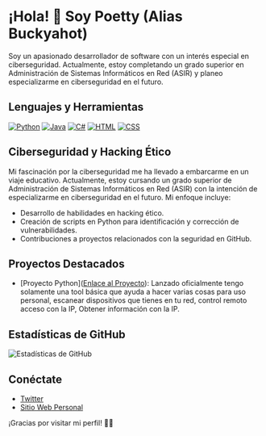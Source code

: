 # ¡Hola! 👋 Soy Poetty (Alias Buckyahot)

Soy un apasionado desarrollador de software con un interés especial en ciberseguridad. Actualmente, estoy completando un grado superior en Administración de Sistemas Informáticos en Red (ASIR) y planeo especializarme en ciberseguridad en el futuro.

## Lenguajes y Herramientas

[![Python](https://img.shields.io/badge/-Python-3776AB?style=flat&logo=python&logoColor=white)](https://www.python.org/)
[![Java](https://img.shields.io/badge/-Java-007396?style=flat&logo=java&logoColor=white)](https://www.java.com/)
[![C#](https://img.shields.io/badge/-C%23-239120?style=flat&logo=c-sharp&logoColor=white)](https://docs.microsoft.com/en-us/dotnet/csharp/)
[![HTML](https://img.shields.io/badge/-HTML-E34F26?style=flat&logo=html5&logoColor=white)](https://developer.mozilla.org/en-US/docs/Web/HTML)
[![CSS](https://img.shields.io/badge/-CSS-1572B6?style=flat&logo=css3&logoColor=white)](https://developer.mozilla.org/en-US/docs/Web/CSS)

## Ciberseguridad y Hacking Ético

Mi fascinación por la ciberseguridad me ha llevado a embarcarme en un viaje educativo. Actualmente, estoy cursando un grado superior de Administración de Sistemas Informáticos en Red (ASIR) con la intención de especializarme en ciberseguridad en el futuro. Mi enfoque incluye:

- Desarrollo de habilidades en hacking ético.
- Creación de scripts en Python para identificación y corrección de vulnerabilidades.
- Contribuciones a proyectos relacionados con la seguridad en GitHub.

## Proyectos Destacados

- [Proyecto Python]([Enlace al Proyecto](https://github.com/buckyahot/omec-tool/tree/main)): Lanzado oficialmente tengo solamente una tool básica que ayuda a hacer varias cosas para uso personal, escanear dispositivos que tienes en tu red, control remoto acceso con la IP, Obtener información con la IP.

## Estadísticas de GitHub

![Estadísticas de GitHub](https://github-readme-stats.vercel.app/api?username=buckyahot&show_icons=true&hide_border=true)

## Conéctate

- [Twitter](https://twitter.com/buckyahot)
- [Sitio Web Personal](https://www.poetty.dev)

¡Gracias por visitar mi perfil! 👨‍💻
